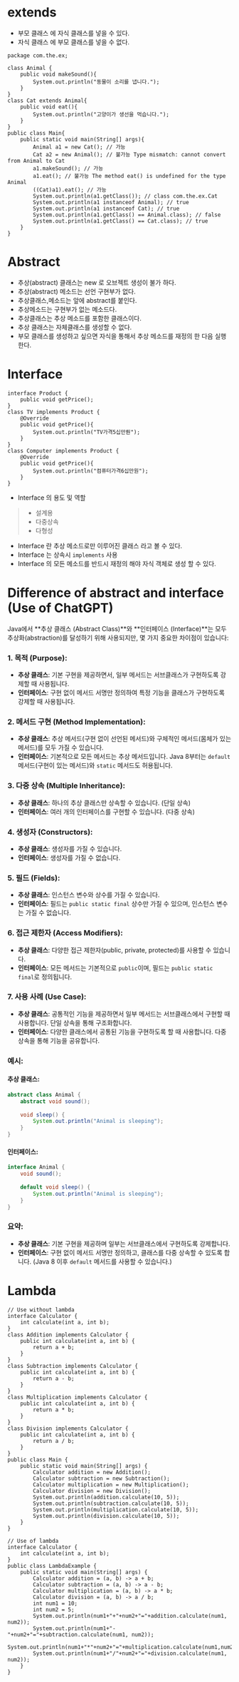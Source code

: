 # extends
- 부모 클래스 에 자식 클래스를 넣을 수 있다.
- 자식 클래스 에 부모 클래스를 넣을 수 없다.
```
package com.the.ex;

class Animal {
    public void makeSound(){
        System.out.println("동물이 소리를 냅니다.");
    }
}
class Cat extends Animal{
    public void eat(){
        System.out.println("고양이가 생선을 먹습니다.");
    }
}
public class Main{
    public static void main(String[] args){
        Animal a1 = new Cat(); // 가능
        Cat a2 = new Animal(); // 불가능 Type mismatch: cannot convert from Animal to Cat
        a1.makeSound(); // 가능
        a1.eat(); // 불가능 The method eat() is undefined for the type Animal
        ((Cat)a1).eat(); // 가능
		System.out.println(a1.getClass()); // class com.the.ex.Cat
        System.out.println(a1 instanceof Animal); // true
        System.out.println(a1 instanceof Cat); // true
        System.out.println(a1.getClass() == Animal.class); // false
        System.out.println(a1.getClass() == Cat.class); // true
    }
}
```
# Abstract
- 추상(abstract) 클래스는 new 로 오브젝트 생성이 불가 하다.
- 추상(abstract) 메소드는 선언 구현부가 없다.
- 추상클래스,메소드는 앞에 abstract를 붙인다.
- 추상메소드는 구현부가 없는 메소드다.
- 추상클래스는 추상 메소드를 포함한 클래스이다.
- 추상 클래스는 자체클래스를 생성할 수 없다.
- 부모 클래스를 생성하고 싶으면 자식을 통해서 추상 메소드를 재정의 한 다음 실행한다.

# Interface
```
interface Product {
    public void getPrice();
}
class TV implements Product {
    @Override
    public void getPrice(){
        System.out.println("TV가격5십만뤈");
    }
}
class Computer implements Product {
    @Override
    public void getPrice(){
        System.out.println("컴퓨터가격6십만원");
    }
}
```
- Interface 의 용도 및 역할
> - 설계용
> - 다중상속
> - 다형성
- Interface 란 추상 메소드로만 이루어진 클래스 라고 볼 수 있다.
- Interface 는 상속시 `implements` 사용
- Interface 의 모든 메소드를 반드시 재정의 해야 자식 객체로 생성 할 수 있다.

# Difference of abstract and interface (Use of ChatGPT)
Java에서 **추상 클래스 (Abstract Class)**와 **인터페이스 (Interface)**는 모두 추상화(abstraction)를 달성하기 위해 사용되지만, 몇 가지 중요한 차이점이 있습니다:

### 1. **목적 (Purpose)**:
   - **추상 클래스**: 기본 구현을 제공하면서, 일부 메서드는 서브클래스가 구현하도록 강제할 때 사용됩니다.
   - **인터페이스**: 구현 없이 메서드 서명만 정의하여 특정 기능을 클래스가 구현하도록 강제할 때 사용됩니다.

### 2. **메서드 구현 (Method Implementation)**:
   - **추상 클래스**: 추상 메서드(구현 없이 선언된 메서드)와 구체적인 메서드(몸체가 있는 메서드)를 모두 가질 수 있습니다.
   - **인터페이스**: 기본적으로 모든 메서드는 추상 메서드입니다. Java 8부터는 `default` 메서드(구현이 있는 메서드)와 `static` 메서드도 허용됩니다.

### 3. **다중 상속 (Multiple Inheritance)**:
   - **추상 클래스**: 하나의 추상 클래스만 상속할 수 있습니다. (단일 상속)
   - **인터페이스**: 여러 개의 인터페이스를 구현할 수 있습니다. (다중 상속)

### 4. **생성자 (Constructors)**:
   - **추상 클래스**: 생성자를 가질 수 있습니다.
   - **인터페이스**: 생성자를 가질 수 없습니다.

### 5. **필드 (Fields)**:
   - **추상 클래스**: 인스턴스 변수와 상수를 가질 수 있습니다.
   - **인터페이스**: 필드는 `public static final` 상수만 가질 수 있으며, 인스턴스 변수는 가질 수 없습니다.

### 6. **접근 제한자 (Access Modifiers)**:
   - **추상 클래스**: 다양한 접근 제한자(public, private, protected)를 사용할 수 있습니다.
   - **인터페이스**: 모든 메서드는 기본적으로 `public`이며, 필드는 `public static final`로 정의됩니다.

### 7. **사용 사례 (Use Case)**:
   - **추상 클래스**: 공통적인 기능을 제공하면서 일부 메서드는 서브클래스에서 구현할 때 사용합니다. 단일 상속을 통해 구조화합니다.
   - **인터페이스**: 다양한 클래스에서 공통된 기능을 구현하도록 할 때 사용합니다. 다중 상속을 통해 기능을 공유합니다.

### 예시:

#### 추상 클래스:
```java
abstract class Animal {
    abstract void sound();
    
    void sleep() {
        System.out.println("Animal is sleeping");
    }
}
```

#### 인터페이스:
```java
interface Animal {
    void sound();
    
    default void sleep() {
        System.out.println("Animal is sleeping");
    }
}
```

### 요약:
- **추상 클래스**: 기본 구현을 제공하며 일부는 서브클래스에서 구현하도록 강제합니다.
- **인터페이스**: 구현 없이 메서드 서명만 정의하고, 클래스를 다중 상속할 수 있도록 합니다. (Java 8 이후 `default` 메서드를 사용할 수 있습니다.)

# Lambda
```
// Use without lambda
interface Calculator {
    int calculate(int a, int b);
}
class Addition implements Calculator {
    public int calculate(int a, int b) {
        return a + b;
    }
}
class Subtraction implements Calculator {
    public int calculate(int a, int b) {
        return a - b;
    }
}
class Multiplication implements Calculator {
    public int calculate(int a, int b) {
        return a * b;
    }
}
class Division implements Calculator {
    public int calculate(int a, int b) {
        return a / b;
    }
}
public class Main {
    public static void main(String[] args) {
        Calculator addition = new Addition();
        Calculator subtraction = new Subtraction();
        Calculator multiplication = new Multiplication();
        Calculator division = new Division();
        System.out.println(addition.calculate(10, 5));
        System.out.println(subtraction.calculate(10, 5));
        System.out.println(multiplication.calculate(10, 5));
        System.out.println(division.calculate(10, 5));
    }
}
```
```
// Use of lambda
interface Calculator {
    int calculate(int a, int b);
}
public class LambdaExample {
    public static void main(String[] args) {
        Calculator addition = (a, b) -> a + b;
        Calculator subtraction = (a, b) -> a - b;
        Calculator multiplication = (a, b) -> a * b;
        Calculator division = (a, b) -> a / b;
        int num1 = 10;
        int num2 = 5;
        System.out.println(num1+"+"+num2+"="+addition.calculate(num1, num2));
        System.out.println(num1+"-"+num2+"="+subtraction.calculate(num1, num2));
        System.out.println(num1+"*"+num2+"="+multiplication.calculate(num1,num2));
        System.out.println(num1+"/"+num2+"="+division.calculate(num1, num2));
    }
}
```
